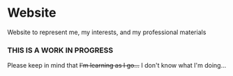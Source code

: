 # Website
Website to represent me, my interests, and my professional materials

### THIS IS A WORK IN PROGRESS
Please keep in mind that ~~I'm learning as I go...~~ I don't know what I'm doing...
